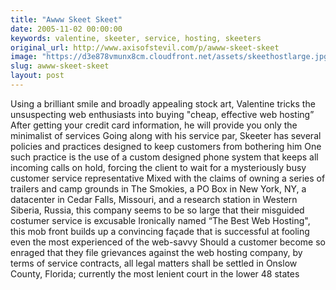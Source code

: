 ```yaml
---
title: "Awww Skeet Skeet"
date: 2005-11-02 00:00:00
keywords: valentine, skeeter, service, hosting, skeeters
original_url: http://www.axisofstevil.com/p/awww-skeet-skeet
image: "https://d3e878vmunx8cm.cloudfront.net/assets/skeethostlarge.jpg"
slug: awww-skeet-skeet
layout: post
---
```


Using a brilliant smile and broadly appealing stock art, Valentine tricks the unsuspecting web enthusiasts into buying &quot;cheap, effective web hosting” After getting your credit card information, he will provide you only the minimalist of services Going along with his service par, Skeeter has several policies and practices designed to keep customers from bothering him One such practice is the use of a custom designed phone system that keeps all incoming calls on hold, forcing the client to wait for a mysteriously busy customer service representative Mixed with the claims of owning a series of trailers and camp grounds in The Smokies, a PO Box in New York, NY, a datacenter in Cedar Falls, Missouri, and a research station in Western Siberia, Russia, this company seems to be so large that their misguided costumer service is excusable Ironically named “The Best Web Hosting&quot;, this mob front builds up a convincing façade that is successful at fooling even the most experienced of the web-savvy Should a customer become so enraged that they file grievances against the web hosting company, by terms of service contracts, all legal matters shall be settled in Onslow County, Florida; currently the most lenient court in the lower 48 states

